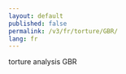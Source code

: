 ```yaml
---
layout: default
published: false
permalink: /v3/fr/torture/GBR/
lang: fr
---
```


torture analysis GBR
